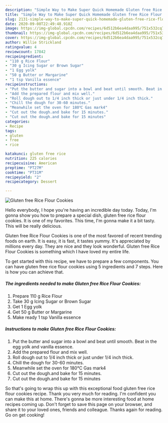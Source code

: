 ```yaml
---
description: "Simple Way to Make Super Quick Homemade Gluten free Rice Flour Cookies"
title: "Simple Way to Make Super Quick Homemade Gluten free Rice Flour Cookies"
slug: 2131-simple-way-to-make-super-quick-homemade-gluten-free-rice-flour-cookies
date: 2020-09-08T22:49:48.918Z
image: https://img-global.cpcdn.com/recipes/6d512b6ea4daa995/751x532cq70/gluten-free-rice-flour-cookies-recipe-main-photo.jpg
thumbnail: https://img-global.cpcdn.com/recipes/6d512b6ea4daa995/751x532cq70/gluten-free-rice-flour-cookies-recipe-main-photo.jpg
cover: https://img-global.cpcdn.com/recipes/6d512b6ea4daa995/751x532cq70/gluten-free-rice-flour-cookies-recipe-main-photo.jpg
author: Willie Strickland
ratingvalue: 4
reviewcount: 17842
recipeingredient:
- "110 g Rice Flour"
- "30 g Icing Sugar or Brown Sugar"
- "1 Egg yolk"
- "50 g Butter or Margarine"
- "1 tsp Vanilla essence"
recipeinstructions:
- "Put the butter and sugar into a bowl and beat until smooth. Beat in the egg yolk and vanilla essence."
- "Add the prepared flour and mix well."
- "Roll dough out to 1/4 inch thick or just under 1/4 inch thick."
- "Chill the dough for 30-60 minutes."
- "Meanwhile set the oven for 180℃ Gas mark4"
- "Cut out the dough.and bake for 15 minutes."
- "Cut out the dough.and bake for 15 minutes"
categories:
- Recipe
tags:
- gluten
- free
- rice

katakunci: gluten free rice 
nutrition: 225 calories
recipecuisine: American
preptime: "PT27M"
cooktime: "PT31M"
recipeyield: "2"
recipecategory: Dessert

---
```



![Gluten free Rice Flour Cookies](https://img-global.cpcdn.com/recipes/6d512b6ea4daa995/751x532cq70/gluten-free-rice-flour-cookies-recipe-main-photo.jpg)

Hello everybody, I hope you're having an incredible day today. Today, I'm gonna show you how to prepare a special dish, gluten free rice flour cookies. It is one of my favorites. This time, I'm gonna make it a bit tasty. This will be really delicious.



Gluten free Rice Flour Cookies is one of the most favored of recent trending foods on earth. It is easy, it is fast, it tastes yummy. It's appreciated by millions every day. They are nice and they look wonderful. Gluten free Rice Flour Cookies is something which I have loved my entire life.


To get started with this recipe, we have to prepare a few components. You can have gluten free rice flour cookies using 5 ingredients and 7 steps. Here is how you can achieve that.

<!--inarticleads1-->

##### The ingredients needed to make Gluten free Rice Flour Cookies:

1. Prepare 110 g Rice Flour
1. Take 30 g Icing Sugar or Brown Sugar
1. Get 1 Egg yolk
1. Get 50 g Butter or Margarine
1. Make ready 1 tsp Vanilla essence




<!--inarticleads2-->

##### Instructions to make Gluten free Rice Flour Cookies:

1. Put the butter and sugar into a bowl and beat until smooth. Beat in the egg yolk and vanilla essence.
1. Add the prepared flour and mix well.
1. Roll dough out to 1/4 inch thick or just under 1/4 inch thick.
1. Chill the dough for 30-60 minutes.
1. Meanwhile set the oven for 180℃ Gas mark4
1. Cut out the dough.and bake for 15 minutes.
1. Cut out the dough.and bake for 15 minutes




So that's going to wrap this up with this exceptional food gluten free rice flour cookies recipe. Thank you very much for reading. I'm confident you can make this at home. There's gonna be more interesting food at home recipes coming up. Don't forget to save this page on your browser, and share it to your loved ones, friends and colleague. Thanks again for reading. Go on get cooking!
